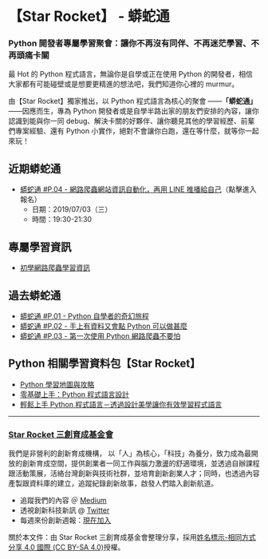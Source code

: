 # 【Star Rocket】 - 蟒蛇通
### Python 開發者專屬學習聚會：讓你不再沒有同伴、不再迷茫學習、不再頭痛卡關

最 Hot 的 Python 程式語言，無論你是自學或正在使用 Python 的開發者，相信大家都有可能碰壁或是想要更精進的想法吧，我們知道你心裡的 murmur。

由【Star Rocket】獨家推出，以 Python 程式語言為核心的聚會 ——**「蟒蛇通」**——因應而生，專為 Python 開發者或是自學半路出家的朋友們安排的內容，讓你認識到能與你一同 debug、解決卡關的好夥伴、讓你聽見其他的學習經歷、前輩們專案經驗、還有 Python 小實作，絕對不會讓你白跑，還在等什麼，就等你一起來玩！

## 近期蟒蛇通
* [蟒蛇通 #P.04 - 網路爬蟲網站資訊自動化，再用 LINE 推播給自己](http://bit.ly/2wFRpJM)（點擊進入報名）
    * 日期：2019/07/03（三）
    * 時間：19:30-21:30

## 專屬學習資訊
* [初學網路爬蟲學習資訊](https://github.com/StarRocket/Python-only/blob/master/Starter-learning-Web-crawler.md)

## 過去蟒蛇通
* [蟒蛇通 #P.01 - Python 自學者的奇幻旅程](https://github.com/StarRocket/Python-only-P01-2019-Starrocket/blob/master/README.md)
* [蟒蛇通 #P.02 - 手上有資料又會點 Python 可以做甚麼](https://github.com/StarRocket/Python-only-P02-DataScience/blob/master/README.md)
* [蟒蛇通 #P.03 - 第一次使用 Python 網路爬蟲不要怕](https://github.com/StarRocket/Python-only/blob/master/Python-only-P03-Webcrawler-Starter.md)

## Python 相關學習資料包【Star Rocket】
* [Python 學習地圖與攻略](https://github.com/StarRocket/Python-learning-map/blob/master/README.md)
* [零基礎上手：Python 程式語言設計](https://github.com/StarRocket/python-beginner-webcrawler-infographic/blob/master/README.md)
* [輕鬆上手 Python 程式語言－透過設計美學讓你有效學習程式語言](https://github.com/StarRocket/Python-starter-training-01)

---
### [Star Rocket 三創育成基金會](https://www.starrocket.io/)
我們是非營利的創新育成機構， 以「人」為核心，「科技」為養分，致力成為最開放的創新育成空間，提供創業者一同工作與腦力激盪的舒適環境，並透過自辦課程跟活動策展，活絡台灣創新與技術社群，並培育創新創業人才；同時，也透過內容產製跟資料庫的建立，追蹤紀錄創新故事，啟發人們踏入創新航道。
* 追蹤我們的內容 ＠ [Medium](https://medium.com/starrocket)
* 透視創新科技新訊 @ [Twitter](https://twitter.com/StarRocket)
* 每週來份創新週報：[現在加入](https://weekly.starrocket.io/)

關於本文件：由 Star Rocket 三創育成基金會整理分享，採用[姓名標示-相同方式分享 4.0 國際 (CC BY-SA 4.0)](https://creativecommons.org/licenses/by-sa/4.0/deed.zh_TW)授權。
